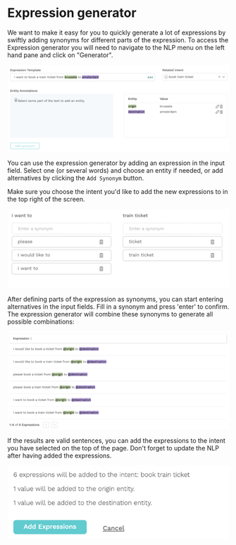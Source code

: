 # Expression generator

We want to make it easy for you to quickly generate a lot of expressions by swiftly adding synonyms for  different parts of the expression. To access the Expression generator you will need to navigate to the NLP menu on the left hand pane and click on "Generator".

![](../.gitbook/assets/image%20%28233%29.png)

You can use the expression generator by adding an expression in the input field. Select one \(or several words\) and choose an entity if needed, or add alternatives by clicking the `Add Synonym` button. 

Make sure you choose the intent you'd like to add the new expressions to in the top right of the screen.

![](../.gitbook/assets/image%20%2868%29.png)

After defining parts of the expression as synonyms, you can start entering alternatives in the input fields. Fill in a synonym and press 'enter' to confirm. The expression generator will combine these synonyms to generate all possible combinations:

![](../.gitbook/assets/image%20%28139%29.png)

If the results are valid sentences, you can add the expressions to the intent you have selected on the top of the page. Don't forget to update the NLP after having added the expressions.

![](../.gitbook/assets/image%20%28153%29.png)

## 

